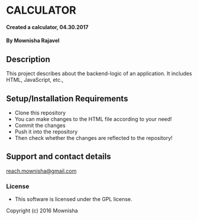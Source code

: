 # CALCULATOR

#### Created a calculator, 04.30.2017

#### By Mownisha Rajavel

## Description

This project describes about the backend-logic of an application. It includes HTML, JavaScript, etc.,

## Setup/Installation Requirements

* Clone this repository
* You can make changes to the HTML file according to your need!
* Commit the changes
* Push it into the repository
* Then check whether the changes are reflected to the repository!

## Support and contact details

 reach.mownisha@gmail.com


### License

* This software is licensed under the GPL license.

Copyright (c) 2016 Mownisha
